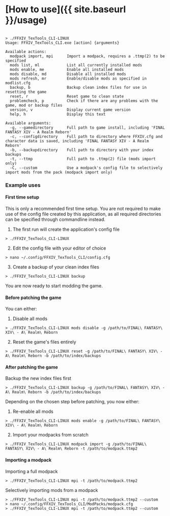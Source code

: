 # [How to use]({{ site.baseurl }}/usage)

```

> ./FFXIV_TexTools_CLI-LINUX
Usage: FFXIV_TexTools_CLI.exe [action] {arguments}

Available actions:
  modpack import, mpi      Import a modpack, requires a .ttmp(2) to be specified
  mods list, ml            List all currently installed mods
  mods enable, me          Enable all installed mods
  mods disable, md         Disable all installed mods
  mods refresh, mr         Enable/disable mods as specified in modlist.cfg
  backup, b                Backup clean index files for use in resetting the game
  reset, r                 Reset game to clean state
  problemcheck, p          Check if there are any problems with the game, mod or backup files
  version, v               Display current game version
  help, h                  Display this text

Available arguments:
  -g, --gamedirectory      Full path to game install, including 'FINAL FANTASY XIV - A Realm Reborn'
  -c, --configdirectory    Full path to directory where FFXIV.cfg and character data is saved, including 'FINAL FANTASY XIV - A Realm Reborn'
  -b, --backupdirectory    Full path to directory with your index backups
  -t, --ttmp               Full path to .ttmp(2) file (mods import only)
  -C, --custom             Use a modpack's config file to selectively import mods from the pack (modpack import only)

```
### Example uses
#### First time setup
This is only a recommended first time setup. You are not required to make use of the config file created by this application, as all required directories can be specified through commandline instead.
1. The first run will create the application's config file
```
> ./FFXIV_TexTools_CLI-LINUX
```
2. Edit the config file with your editor of choice
```
> nano ~/.config/FFXIV_TexTools_CLI/config.cfg
```
3. Create a backup of your clean index files
```
> ./FFXIV_TexTools_CLI-LINUX backup
```

You are now ready to start modding the game.

#### Before patching the game
You can either:
1. Disable all mods
```
> ./FFXIV_TexTools_CLI-LINUX mods disable -g /path/to/FINAL\ FANTASY\ XIV\ - A\ Realm\ Reborn
```
2. Reset the game's files entirely 
```
> ./FFXIV_TexTools_CLI-LINUX reset -g /path/to/FINAL\ FANTASY\ XIV\ - A\ Realm\ Reborn -b /path/to/index/backups
```

#### After patching the game
Backup the new index files first
```
> ./FFXIV_TexTools_CLI-LINUX backup -g /path/to/FINAL\ FANTASY\ XIV\ - A\ Realm\ Reborn -b /path/to/index/backups
```
Depending on the chosen step before patching, you now either:
1. Re-enable all mods
```
> ./FFXIV_TexTools_CLI-LINUX mods enable -g /path/to/FINAL\ FANTASY\ XIV\ - A\ Realm\ Reborn
```
2. Import your modpacks from scratch
```
> ./FFXIV_TexTools_CLI-LINUX modpack import -g /path/to/FINAL\ FANTASY\ XIV\ - A\ Realm\ Reborn -t /path/to/modpack.ttmp2
```

#### Importing a modpack
Importing a full modpack
```
> ./FFXIV_TexTools_CLI-LINUX mpi -t /path/to/modpack.ttmp2
```
Selectively importing mods from a modpack
```
> ./FFXIV_TexTools_CLI-LINUX mpi -t /path/to/modpack.ttmp2 --custom
> nano ~/.config/FFXIV_TexTools_CLI/ModPacks/modpack.cfg
> ./FFXIV_TexTools_CLI-LINUX mpi -t /path/to/modpack.ttmp2 --custom
```
